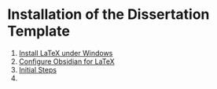 # Installation of the Dissertation Template

1. [Install LaTeX under Windows](Install%20LaTeX%20under%20Windows.md)
2. [Configure Obsidian for LaTeX](Configure%20Obsidian%20for%20LaTeX.md)
3. [Initial Steps](Initial%20Steps.md)
4. 

